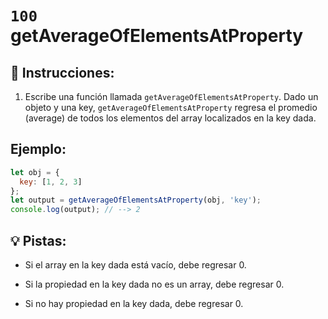 # `100` getAverageOfElementsAtProperty

## 📝 Instrucciones:

1. Escribe una función llamada `getAverageOfElementsAtProperty`. Dado un objeto y una key, `getAverageOfElementsAtProperty` regresa el promedio (average) de todos los elementos del array localizados en la key dada. 

## Ejemplo: 

```js
let obj = {
  key: [1, 2, 3]
};
let output = getAverageOfElementsAtProperty(obj, 'key');
console.log(output); // --> 2  
```

## 💡 Pistas:

+ Si el array en la key dada está vacío, debe regresar 0.

+ Si la propiedad en la key dada no es un array, debe regresar 0.

+ Si no hay propiedad en la key dada, debe regresar 0.